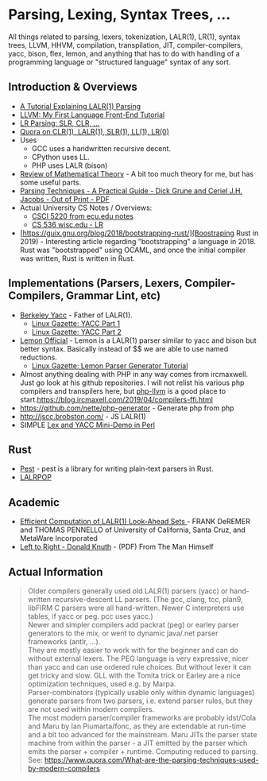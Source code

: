 # Parsing, Lexing, Syntax Trees, ...

All things related to parsing, lexers, tokenization, LALR(1), LR(1), syntax trees, LLVM, HHVM, compilation, 
transpilation, JIT, compiler-compilers, yacc, bison, flex, lemon, and anything that has to do with handling of a 
programming language or "structured language" syntax of any sort.

## Introduction & Overviews

 - [A Tutorial Explaining LALR(1) Parsing](https://web.cs.dal.ca/~sjackson/lalr1.html)
 - [LLVM: My First Language Front-End Tutorial](https://llvm.org/docs/tutorial/MyFirstLanguageFrontend/LangImpl01.html)
 - [LR Parsing: SLR, CLR, ...](https://gatecse.in/lr-parsing-part-4-slr-clr-lalr-and-summary/)
 - [Quora on CLR(1), LALR(1), SLR(1), LL(1), LR(0)](https://www.quora.com/In-SLR-LALR-and-CLR-which-can-parse-the-largest-class-of-grammars-and-why)
 - Uses
   - GCC uses a handwritten recursive decent.
   - CPython uses LL.
   - PHP uses LALR (bison)
 - [Review of Mathematical Theory](http://www.seanerikoconnor.freeservers.com/ComputerScience/Compiler/ParserGeneratorAndParser/QuickReviewOfLRandLALRParsingTheory.html) - A bit too much theory for me, but has some useful parts.
 - [Parsing Techniques - A Practical Guide - Dick Grune and Ceriel J.H. Jacobs - Out of Print - PDF](https://dickgrune.com/Books/PTAPG_1st_Edition/)
 - Actual University CS Notes / Overviews:
   - [CSCI 5220 from ecu.edu notes](http://www.cs.ecu.edu/karl/5220/spr16/Notes/index.html)
   - [CS 536 wisc.edu - LR](http://pages.cs.wisc.edu/~loris/cs536/readings/LR.php)
 - [https://guix.gnu.org/blog/2018/bootstrapping-rust/](Boostraping Rust in 2019) - Interesting article regarding 
 "bootstrapping" a language in 2018.  Rust was "bootstrapped" using OCAML, and once the initial compiler was written, 
 Rust is written in Rust.  
 

## Implementations (Parsers, Lexers, Compiler-Compilers, Grammar Lint, etc)

 - [Berkeley Yacc](https://invisible-island.net/byacc/byacc.html) - Father of LALR(1).
   - [Linux Gazette: YACC Part 1](https://linuxgazette.net/issue87/ramankutty.html)
   - [Linux Gazette: YACC Part 2](https://linuxgazette.net/issue93/ramankutty.html)
 - [Lemon Official](https://sqlite.org/src/doc/trunk/doc/lemon.html) - Lemon is a LALR(1) parser similar to yacc and bison but better syntax.  Basically instead of $$ we are able to use named reductions.
   - [Linux Gazette: Lemon Parser Generator Tutorial](https://linuxgazette.net/106/chirico.html)
 - Almost anything dealing with PHP in any way comes from ircmaxwell.  Just go look at his github repositories.  I will
 not relist his various php compilers and transpilers here, but [php-llvm] is a good place to start.https://blog.ircmaxell.com/2019/04/compilers-ffi.html
 - https://github.com/nette/php-generator - Generate php from php
 - http://jscc.brobston.com/ - JS LALR(1)
 - SIMPLE [Lex and YACC Mini-Demo in Perl](https://www.shlomifish.org/lecture/Sys-Call-Track/Lex-Yacc/)
 
## Rust

 - [Pest](https://pest.rs/book/intro.html) - pest is a library for writing plain-text parsers in Rust.
 - [LALRPOP](https://github.com/lalrpop/lalrpop)                                             

## Academic

 - [Efficient Computation of LALR(1) Look-Ahead Sets ](http://3e8.org/pub/scheme/doc/parsing/Efficient%20Computation%20of%20LALR%281%29%20Look-Ahead%20Sets.pdf) - FRANK DeREMER and THOMAS PENNELLO of University of California, Santa Cruz, and MetaWare Incorporated
 - [Left to Right - Donald Knuth](https://www.cs.dartmouth.edu/~mckeeman/cs48/mxcom/doc/knuth65.pdf) - (PDF) From The Man Himself   
 
[php-llvm]: https://github.com/ircmaxell/php-llvm
 
## Actual Information
   
> Older compilers generally used old LALR(1) parsers (yacc) or hand-written recursive-descent LL parsers. (The gcc, clang, tcc, plan9, libFIRM C parsers were all hand-written. Newer C interpreters use tables, if yacc or peg. pcc uses yacc.)  
> Newer and simpler compilers add packrat (peg) or earley parser generators to the mix, or went to dynamic java/.net parser frameworks (antlr, ...).  
> They are mostly easier to work with for the beginner and can do without external lexers. The PEG language is very expressive, nicer than yacc and can use ordered rule choices. But without lexer it can get tricky and slow. GLL with the Tomita trick or Earley are a nice optimization techniques, used e.g. by Marpa.  
> Parser-combinators (typically usable only within dynamic languages) generate parsers from two parsers, i.e. extend parser rules, but they are not used within modern compilers.  
> The most modern parser/compiler frameworks are probably idst/Cola and Maru by Ian Piumarta/fonc, as they are extendable at run-time and a bit too advanced for the mainstream. Maru JITs the parser state machine from within the parser - a JIT emitted by the parser which emits the parser + compiler + runtime. Computing reduced to parsing.  
> See: https://www.quora.com/What-are-the-parsing-techniques-used-by-modern-compilers